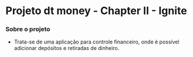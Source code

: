 # Projeto dt money - Chapter II - Ignite

### Sobre o projeto
- Trata-se de uma aplicação para controle financeiro, onde é possível adicionar depósitos e retiradas de dinheiro.